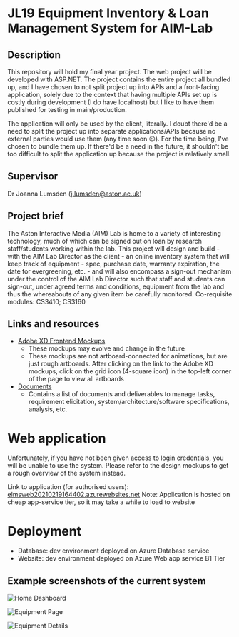 # JL19 Equipment Inventory & Loan Management System for AIM-Lab

## Description
This repository will hold my final year project. The web project will be developed with ASP.NET.
The project contains the entire project all bundled up, and I have chosen to not split project up into APIs and a front-facing application, solely due to the context that having multiple APIs set up is costly during development (I do have localhost) but I like to have them published for testing in main/production. 

The application will only be used by the client, literally. I doubt there'd be a need to split the project up into separate applications/APIs because no external parties would use them (any time soon 😉). For the time being, I've chosen to bundle them up. If there'd be a need in the future, it shouldn't be too difficult to split the application up because the project is relatively small.

## Supervisor
Dr Joanna Lumsden ([j.lumsden@aston.ac.uk](mailto:j.lumsden@aston.ac.uk))

## Project brief
The Aston Interactive Media (AIM) Lab is home to a variety of interesting technology, much of which can be signed out on loan by research staff/students working within the lab. This project will design and build - with the AIM Lab Director as the client - an online inventory system that will keep track of equipment - spec, purchase date, warranty expiration, the date for evergreening, etc. - and will also encompass a sign-out mechanism under the control of the AIM Lab Director such that staff and students can sign-out, under agreed terms and conditions, equipment from the lab and thus the whereabouts of any given item be carefully monitored. Co-requisite modules: CS3410; CS3160

## Links and resources
- [Adobe XD Frontend Mockups](https://xd.adobe.com/view/0def09b2-8346-4e37-b770-13f543e4b9f3-58bc/)
  - These mockups may evolve and change in the future
  - These mockups are not artboard-connected for animations, but are just rough artboards. After clicking on the link to the Adobe XD mockups, click on the grid icon (4-square icon) in the top-left corner of the page to view all artboards
- [Documents](https://drive.google.com/drive/folders/1qfzen5QwIkEONeCTrvyNe7FD1jh9Aut_?usp=sharing)
  - Contains a list of documents and deliverables to manage tasks, requirement elicitation, system/architecture/software specifications, analysis, etc.

# Web application
Unfortunately, if you have not been given access to login credentials, you will be unable to use the system. Please refer to the design mockups to get a rough overview of the system instead.

Link to application (for authorised users): [elmsweb20210219164402.azurewebsites.net](https://elmsweb20210219164402.azurewebsites.net/Account/Login)
Note: Application is hosted on cheap app-service tier, so it may take a while to load to website


# Deployment
- Database: dev environment deployed on Azure Database service
- Website: dev environment deployed on Azure Web app service B1 Tier

## Example screenshots of the current system
![Home Dashboard](https://i.gyazo.com/a1bc9e17647555f9a9a770212f199982.png "Home dashboard")

![Equipment Page](https://i.gyazo.com/dae09e003b9fb18d78b17ebc0c3e3287.png "Equipment view")

![Equipment Details](https://i.gyazo.com/3042d50ad20cdbdb9fcb329b0044d542.png "Equipment details")
